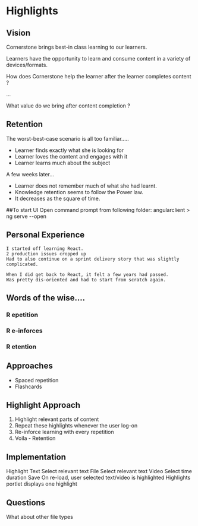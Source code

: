 # Highlights

## Vision

Cornerstone brings best-in class learning to our learners.

Learners have the opportunity to learn and consume content in a variety of devices/formats.

How does Cornerstone help the learner after the learner completes content ?

...

What value do we bring after content completion ?

## Retention

The worst-best-case scenario is all too familiar.....

- Learner finds exactly what she is looking for
- Learner loves the content and engages with it
- Learner learns much about the subject

A few weeks later...
- Learner does not remember much of what she had learnt.
- Knowledge retention seems to follow the Power law. 
- It decreases as the square of time.

##To start UI
Open command prompt from following folder: 
	angularclient > ng serve --open

## Personal Experience
```
I started off learning React.
2 production issues cropped up
Had to also continue on a sprint delivery story that was slightly complicated.

When I did get back to React, it felt a few years had passed.
Was pretty dis-oriented and had to start from scratch again.
```

## Words of the wise....

### R epetition
### R e-inforces
### R etention

## Approaches
- Spaced repetition
- Flashcards

## Highlight Approach 
1. Highlight relevant parts of content 
2. Repeat these highlights whenever the user log-on
3. Re-inforce learning with every repetition
4. Voila - Retention

## Implementation

Highlight
	Text
		Select relevant text
	File
		Select relevant text
	Video
		Select time duration
Save
On re-load, user selected text/video is highlighted
Highlights portlet displays one highlight 

## Questions

What about other file types




